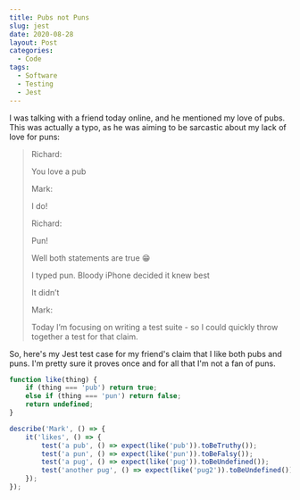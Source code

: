 ```yaml
---
title: Pubs not Puns
slug: jest
date: 2020-08-28
layout: Post
categories:
  - Code
tags:
  - Software
  - Testing
  - Jest
---
```


I was talking with a friend today online, and he mentioned my love of pubs. This was actually a typo, as he was aiming to be sarcastic about my lack of love for puns:

<!-- more -->

> Richard:
>
> 	You love a pub
>
> Mark:
>
> 	I do!
>
> Richard:
>
> 	Pun!
>
> 	Well both statements are true 😁
>
> 	I typed pun. Bloody iPhone decided it knew best
>
> 	It didn’t
>
> Mark:
>
> 	Today I’m focusing on writing a test suite - so I could quickly throw together a test for that claim.

So, here's my Jest test case for my friend's claim that I like both pubs and puns. I'm pretty sure it proves once and for all that I'm not a fan of puns.

```javascript
function like(thing) {
	if (thing === 'pub') return true;
	else if (thing === 'pun') return false;
	return undefined;
}

describe('Mark', () => {
	it('likes', () => {
		test('a pub', () => expect(like('pub')).toBeTruthy());
		test('a pun', () => expect(like('pun')).toBeFalsy());
		test('a pug', () => expect(like('pug')).toBeUndefined());
		test('another pug', () => expect(like('pug2')).toBeUndefined());
	});
});
```
